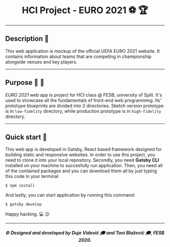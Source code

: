 <h1 align="center">HCI Project - EURO 2021 ⚽ 🏆</h1>

---

<h2>Description 📃</h2>

This web application is mockup of the official UEFA EURO 2021 website. It contains information about teams that are competing in championship alongside venues and key players.

---

<h2>Purpose 🎨 📝</h2>

_EURO 2021_ web app is project for HCI class @ FESB, university of Split. It's used to showcase all the fundamentals of front-end web programming. Its' prototype blueprints are divided into 2 directories. Sketch version prototype is in `low-fidelity` directory, while production prototype is in `high-fidelity` directory.

---

<h2>Quick start 🚀</h2>

This web app is developed in Gatsby, React based framework designed for building static and responsive websites. In order to use this project, you need to clone it into your local repository.
Secondly, you need **Gatsby CLI** installed on your machine to succesfully run application.
Then, you need all of the contained packages and you can download them all by just typing this code in your terminal:

`$ npm install`

And lastly, you can start application by running this command:

`$ gatsby develop`

Happy hacking. 💻 😉

---

<h5 align="center"> ©️ Designed and developed by Duje Vidović 🎓 and Toni Blažević 🎓, FESB 2020.</h5>
